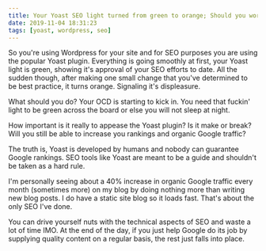```yaml
---
title: Your Yoast SEO light turned from green to orange; Should you worry?
date: 2019-11-04 18:31:23
tags: [yoast, wordpress, seo]
---
```


So you're using Wordpress for your site and for SEO purposes you are using the popular Yoast plugin. Everything is going smoothly at first, your Yoast light is green, showing it's approval of your SEO efforts to date. All the sudden though, after making one small change that you've determined to be best practice, it turns orange. Signaling it's displeasure.

What should you do? Your OCD is starting to kick in. You need that fuckin' light to be green across the board or else you will not sleep at night.

How important is it really to appease the Yoast plugin? Is it make or break? Will you still be able to increase you rankings and organic Google traffic?

The truth is, Yoast is developed by humans and nobody can guarantee Google rankings. SEO tools like Yoast are meant to be a guide and shouldn't be taken as a hard rule. 

I'm personally seeing about a 40% increase in organic Google traffic every month (sometimes more) on my blog by doing nothing more than writing new blog posts. I do have a static site blog so it loads fast. That's about the only SEO I've done.

You can drive yourself nuts with the technical aspects of SEO and waste a lot of time IMO. At the end of the day, if you just help Google do its job by supplying quality content on a regular basis, the rest just falls into place.